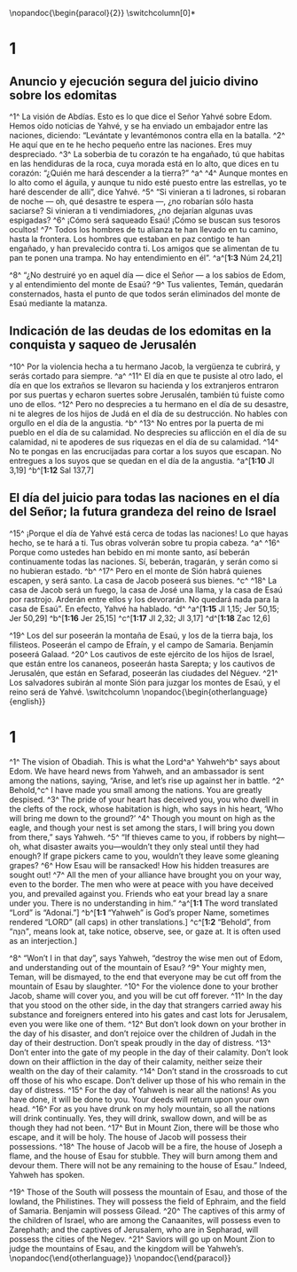  \nopandoc{\begin{paracol}{2}}
\switchcolumn[0]*

# 1
## Anuncio y ejecución segura del juicio divino sobre los edomitas
^1^ La visión de Abdías. Esto es lo que dice el Señor Yahvé sobre Edom. Hemos oído noticias de Yahvé, y se ha enviado un embajador entre las naciones, diciendo: “Levántate y levantémonos contra ella en la batalla. ^2^ He aquí que en te he hecho pequeño entre las naciones. Eres muy despreciado. ^3^ La soberbia de tu corazón te ha engañado, tú que habitas en las hendiduras de la roca, cuya morada está en lo alto, que dices en tu corazón: “¿Quién me hará descender a la tierra?” ^a^ ^4^ Aunque montes en lo alto como el águila, y aunque tu nido esté puesto entre las estrellas, yo te haré descender de allí”, dice Yahvé. ^5^ “Si vinieran a ti ladrones, si robaran de noche — oh, qué desastre te espera —, ¿no robarían sólo hasta saciarse? Si vinieran a ti vendimiadores, ¿no dejarían algunas uvas espigadas? ^6^ ¡Cómo será saqueado Esaú! ¡Cómo se buscan sus tesoros ocultos! ^7^ Todos los hombres de tu alianza te han llevado en tu camino, hasta la frontera. Los hombres que estaban en paz contigo te han engañado, y han prevalecido contra ti. Los amigos que se alimentan de tu pan te ponen una trampa. No hay entendimiento en él”.
^a^[**1:3** Núm 24,21]

^8^ “¿No destruiré yo en aquel día — dice el Señor — a los sabios de Edom, y al entendimiento del monte de Esaú? ^9^ Tus valientes, Temán, quedarán consternados, hasta el punto de que todos serán eliminados del monte de Esaú mediante la matanza.

## Indicación de las deudas de los edomitas en la conquista y saqueo de Jerusalén
^10^ Por la violencia hecha a tu hermano Jacob, la vergüenza te cubrirá, y serás cortado para siempre. ^a^ ^11^ El día en que te pusiste al otro lado, el día en que los extraños se llevaron su hacienda y los extranjeros entraron por sus puertas y echaron suertes sobre Jerusalén, también tú fuiste como uno de ellos. ^12^ Pero no desprecies a tu hermano en el día de su desastre, ni te alegres de los hijos de Judá en el día de su destrucción. No hables con orgullo en el día de la angustia. ^b^ ^13^ No entres por la puerta de mi pueblo en el día de su calamidad. No desprecies su aflicción en el día de su calamidad, ni te apoderes de sus riquezas en el día de su calamidad. ^14^ No te pongas en las encrucijadas para cortar a los suyos que escapan. No entregues a los suyos que se quedan en el día de la angustia.
^a^[**1:10** Jl 3,19] ^b^[**1:12** Sal 137,7]

## El día del juicio para todas las naciones en el día del Señor; la futura grandeza del reino de Israel
^15^ ¡Porque el día de Yahvé está cerca de todas las naciones! Lo que hayas hecho, se te hará a ti. Tus obras volverán sobre tu propia cabeza. ^a^ ^16^ Porque como ustedes han bebido en mi monte santo, así beberán continuamente todas las naciones. Sí, beberán, tragarán, y serán como si no hubieran estado. ^b^ ^17^ Pero en el monte de Sión habrá quienes escapen, y será santo. La casa de Jacob poseerá sus bienes. ^c^ ^18^ La casa de Jacob será un fuego, la casa de José una llama, y la casa de Esaú por rastrojo. Arderán entre ellos y los devorarán. No quedará nada para la casa de Esaú”. En efecto, Yahvé ha hablado. ^d^
^a^[**1:15** Jl 1,15; Jer 50,15; Jer 50,29] ^b^[**1:16** Jer 25,15] ^c^[**1:17** Jl 2,32; Jl 3,17] ^d^[**1:18** Zac 12,6]

^19^ Los del sur poseerán la montaña de Esaú, y los de la tierra baja, los filisteos. Poseerán el campo de Efraín, y el campo de Samaria. Benjamín poseerá Galaad. ^20^ Los cautivos de este ejército de los hijos de Israel, que están entre los cananeos, poseerán hasta Sarepta; y los cautivos de Jerusalén, que están en Sefarad, poseerán las ciudades del Néguev. ^21^ Los salvadores subirán al monte Sión para juzgar los montes de Esaú, y el reino será de Yahvé.
\switchcolumn
\nopandoc{\begin{otherlanguage}{english}}

# 1
^1^ The vision of Obadiah. This is what the Lord^a^ Yahweh^b^ says about Edom. We have heard news from Yahweh, and an ambassador is sent among the nations, saying, “Arise, and let’s rise up against her in battle. ^2^ Behold,^c^ I have made you small among the nations. You are greatly despised. ^3^ The pride of your heart has deceived you, you who dwell in the clefts of the rock, whose habitation is high, who says in his heart, ‘Who will bring me down to the ground?’ ^4^ Though you mount on high as the eagle, and though your nest is set among the stars, I will bring you down from there,” says Yahweh. ^5^ “If thieves came to you, if robbers by night—oh, what disaster awaits you—wouldn’t they only steal until they had enough? If grape pickers came to you, wouldn’t they leave some gleaning grapes? ^6^ How Esau will be ransacked! How his hidden treasures are sought out! ^7^ All the men of your alliance have brought you on your way, even to the border. The men who were at peace with you have deceived you, and prevailed against you. Friends who eat your bread lay a snare under you. There is no understanding in him.” 
^a^[**1:1** The word translated “Lord” is “Adonai.”] ^b^[**1:1** “Yahweh” is God’s proper Name, sometimes rendered “LORD” (all caps) in other translations.] ^c^[**1:2** “Behold”, from “הִנֵּה”, means look at, take notice, observe, see, or gaze at. It is often used as an interjection.]

^8^ “Won’t I in that day”, says Yahweh, “destroy the wise men out of Edom, and understanding out of the mountain of Esau? ^9^ Your mighty men, Teman, will be dismayed, to the end that everyone may be cut off from the mountain of Esau by slaughter. ^10^ For the violence done to your brother Jacob, shame will cover you, and you will be cut off forever. ^11^ In the day that you stood on the other side, in the day that strangers carried away his substance and foreigners entered into his gates and cast lots for Jerusalem, even you were like one of them. ^12^ But don’t look down on your brother in the day of his disaster, and don’t rejoice over the children of Judah in the day of their destruction. Don’t speak proudly in the day of distress. ^13^ Don’t enter into the gate of my people in the day of their calamity. Don’t look down on their affliction in the day of their calamity, neither seize their wealth on the day of their calamity. ^14^ Don’t stand in the crossroads to cut off those of his who escape. Don’t deliver up those of his who remain in the day of distress. ^15^ For the day of Yahweh is near all the nations! As you have done, it will be done to you. Your deeds will return upon your own head. ^16^ For as you have drunk on my holy mountain, so all the nations will drink continually. Yes, they will drink, swallow down, and will be as though they had not been. ^17^ But in Mount Zion, there will be those who escape, and it will be holy. The house of Jacob will possess their possessions. ^18^ The house of Jacob will be a fire, the house of Joseph a flame, and the house of Esau for stubble. They will burn among them and devour them. There will not be any remaining to the house of Esau.” Indeed, Yahweh has spoken. 

^19^ Those of the South will possess the mountain of Esau, and those of the lowland, the Philistines. They will possess the field of Ephraim, and the field of Samaria. Benjamin will possess Gilead. ^20^ The captives of this army of the children of Israel, who are among the Canaanites, will possess even to Zarephath; and the captives of Jerusalem, who are in Sepharad, will possess the cities of the Negev. ^21^ Saviors will go up on Mount Zion to judge the mountains of Esau, and the kingdom will be Yahweh’s.
\nopandoc{\end{otherlanguage}}
\nopandoc{\end{paracol}}
